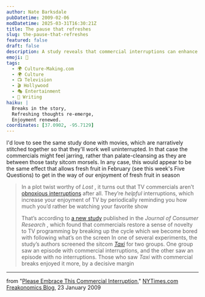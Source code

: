 ```yaml
---
author: Nate Barksdale
pubDatetime: 2009-02-06
modDatetime: 2025-03-31T16:30:21Z
title: The pause that refreshes
slug: the-pause-that-refreshes
featured: false
draft: false
description: A study reveals that commercial interruptions can enhance enjoyment of TV shows by providing refreshing breaks from the narrative flow.
emoji: 🍿
tags:
  - 🌍 Culture-Making.com
  - 🌍 Culture
  - 📺 Television
  - 🎬 Hollywood
  - 🎭 Entertainment
  - 📝 Writing
haiku: |
  Breaks in the story,  
  Refreshing thoughts re-emerge,  
  Enjoyment renewed.
coordinates: [37.0902, -95.7129]
---
```


I'd love to see the same study done with movies, which are narratively stitched together so that they'll work well uninterrupted. In that case the commercials might feel jarring, rather than palate-cleansing as they are between those tasty sitcom morsels. In any case, this would appear to be the same effect that allows fresh fruit in February (see this week's Five Questions) to get in the way of our enjoyment of fresh fruit in season

> In a plot twist worthy of _Lost_ , it turns out that TV commercials aren’t [obnoxious interruptions](http://www.youtube.com/watch?v=f_SwD7RveNE) after all. They’re _helpful_ interruptions, which increase your enjoyment of TV by periodically reminding you how much you’d rather be watching your favorite show
>
> That’s according to [a new study](https://www.google.com/search?q=%22a%20new%20study%22%20journals.uchicago.edu) published in the _Journal of Consumer Research_ , which found that commercials restore a sense of novelty to TV programming by breaking up the cycle which we become bored with following what’s on the screen
> In one of several experiments, the study’s authors screened the sitcom _[Taxi](http://www.youtube.com/watch?v=tAU6HYpvzUU)_ for two groups. One group saw an episode with commercial interruptions, and the other saw an episode with no interruptions. Those who saw _Taxi_ with commercial breaks enjoyed it more, by a decisive margin

---

from "[Please Embrace This Commercial Interruption](http://freakonomics.blogs.nytimes.com/2009/01/23/please-embrace-this-commercial-interruption/)," [NYTimes.com Freakonomics Blog](http://freakonomics.blogs.nytimes.com/2009/01/23/please-embrace-this-commercial-interruption/), 23 January 2009
